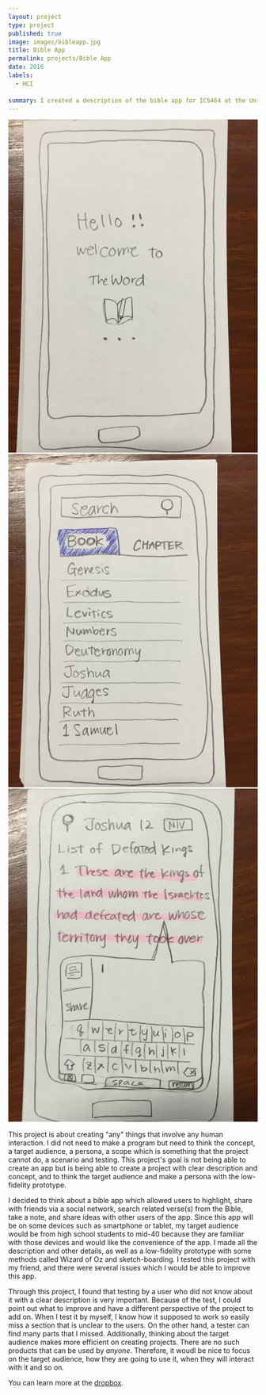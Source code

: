 ```yaml
---
layout: project
type: project
published: true
image: images/bibleapp.jpg
title: Bible App
permalink: projects/Bible App
date: 2016
labels:
  - HCI

summary: I created a description of the bible app for ICS464 at the University of Hawaii at Manoa.
---
```


<div class="ui small rounded images">
  <img class="ui image" src="../images/bibleapp.jpg">
  <img class="ui image" src="../images/bibleapp-book.jpg">
  <img class="ui image" src="../images/bibleapp-joshua.jpg">
</div>



This project is about creating "any" things that involve any human interaction.  I did not need to make a program but need to think the concept, a target audience, a persona, a scope which is something that the project cannot do, a scenario and testing.  This project's goal is not being able to create an app but is being able to create a project with clear description and concept, and to think the target audience and make a persona with the low-fidelity prototype. 

I decided to think about a bible app which allowed users to highlight, share with friends via a social network, search related verse(s) from the Bible, take a note, and share ideas with other users of the app.  Since this app will be on some devices such as smartphone or tablet, my target audience would be from high school students to mid-40 because they are familiar with those devices and would like the convenience of the app. I made all the description and other details, as well as a low-fidelity prototype with some methods called Wizard of Oz and sketch-boarding. I tested this project with my friend, and there were several issues which I would be able to improve this app.

Through this project, I found that testing by a user who did not know about it with a clear description is very important.  Because of the test, I could point out what to improve and have a different perspective of the project to add on.  When I test it by myself, I know how it supposed to work so easily miss a section that is unclear to the users.  On the other hand, a tester can find many parts that I missed.  Additionally, thinking about the target audience makes more efficient on creating projects.  There are no such products that can be used by *anyone*.  Therefore, it woudl be nice to focus on the target audience, how they are going to use it, when they will interact with it and so on.

You can learn more at the [dropbox](https://www.dropbox.com/s/3ni11qx8upnt1r7/FinalPresentation.mov?dl=0).

